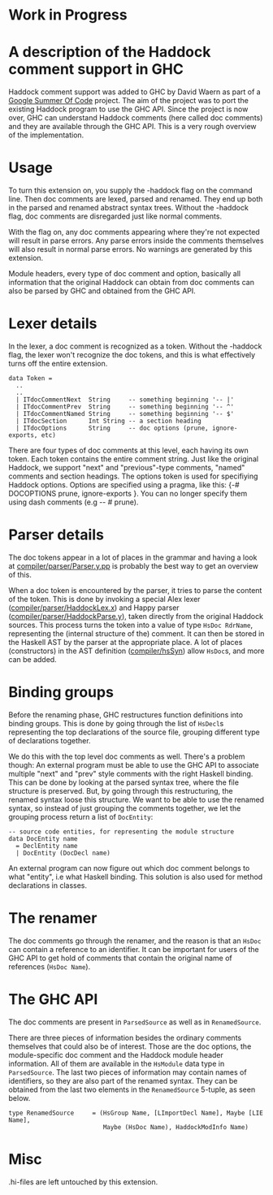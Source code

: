 # Work in Progress


# A description of the Haddock comment support in GHC



Haddock comment support was added to GHC by David Waern as part of a [
Google Summer Of Code](http://code.google.com/soc) project. The aim of the project was to  port the existing Haddock program to use the GHC API. Since the project is now over, GHC can understand Haddock comments (here called doc comments) and they are available through the GHC API. This is a very rough overview of the implementation.


# Usage



To turn this extension on, you supply the -haddock flag on the command line. Then doc comments are lexed, parsed and renamed. They end up both in the parsed and renamed abstract syntax trees. Without the -haddock flag, doc comments are disregarded just like normal comments. 



With the flag on, any doc comments appearing where they're not expected will result in parse errors. Any parse errors inside the comments themselves will also result in normal parse errors. No warnings are generated by this extension.



Module headers, every type of doc comment and option, basically all information that the original Haddock can obtain from doc comments can also be parsed by GHC and obtained from the GHC API.  


# Lexer details



In the lexer, a doc comment is recognized as a token. Without the -haddock flag, the lexer won't recognize the doc tokens, and this is what effectively turns off the entire extension.


```wiki
data Token =
  ..
  ..
  | ITdocCommentNext  String     -- something beginning '-- |'
  | ITdocCommentPrev  String     -- something beginning '-- ^'
  | ITdocCommentNamed String     -- something beginning '-- $'
  | ITdocSection      Int String -- a section heading
  | ITdocOptions      String     -- doc options (prune, ignore-exports, etc)
```


There are four types of doc comments at this level, each having its own token. Each token contains the entire comment string. 
Just like the original Haddock, we support "next" and "previous"-type comments, "named" comments and section headings. The options token is used for   specifiying Haddock options. Options are specified using a pragma, like this: {-\# DOCOPTIONS prune, ignore-exports }. You can no longer specify them using dash comments (e.g -- \# prune).


# Parser details



The doc tokens appear in a lot of places in the grammar and having a look at [compiler/parser/Parser.y.pp](/trac/ghc/browser/ghc/compiler/parser/Parser.y.pp) is probably the best way to get an overview of this.   



When a doc token is encountered by the parser, it tries to parse the content of the token. This is done by invoking a special Alex lexer ([compiler/parser/HaddockLex.x](/trac/ghc/browser/ghc/compiler/parser/HaddockLex.x)) and Happy parser ([compiler/parser/HaddockParse.y](/trac/ghc/browser/ghc/compiler/parser/HaddockParse.y)), taken directly from the original Haddock sources. This process turns the token into a value of type `HsDoc RdrName`, representing the (internal structure of the) comment. It can then be stored in the Haskell AST by the parser at the appropriate place. A lot of places (constructors) in the AST definition ([compiler/hsSyn](/trac/ghc/browser/ghc/compiler/hsSyn)) allow `HsDoc`s, and more can be added.


# Binding groups



Before the renaming phase, GHC restructures function definitions into binding groups. This is done by going through the list of `HsDecl`s representing the top declarations of the source file, grouping different type of declarations together.



We do this with the top level doc comments as well. There's a problem though: An external program must be able to use the GHC API to associate multiple "next" and "prev" style comments with the right Haskell binding. This can be done by looking at the parsed syntax tree, where the file structure is preserved. But, by going through this restructuring, the renamed syntax loose this structure. We want to be able to use the renamed syntax, so instead of just grouping the comments together, we let the grouping process return a list of `DocEntity`:


```wiki
-- source code entities, for representing the module structure
data DocEntity name
  = DeclEntity name
  | DocEntity (DocDecl name)
```


An external program can now figure out which doc comment belongs to what "entity", i.e what Haskell binding. This solution is also used for method declarations in classes. 


# The renamer



The doc comments go through the renamer, and the reason is that an `HsDoc` can contain a reference to an identifier. It can be important for users of the GHC API to get hold of comments that contain the original name of references (`HsDoc Name`).


# The GHC API



The doc comments are present in `ParsedSource` as well as in `RenamedSource`.



There are three pieces of information besides the ordinary comments themselves that could also be of interest. Those are the doc options, the module-specific doc comment and the Haddock module header information. All of them are available in the `HsModule` data type in `ParsedSource`. The last two pieces of information may contain names of identifiers, so they are also part of the renamed syntax. They can be obtained from the last two elements in the `RenamedSource` 5-tuple, as seen below.


```wiki
type RenamedSource     = (HsGroup Name, [LImportDecl Name], Maybe [LIE Name],
                          Maybe (HsDoc Name), HaddockModInfo Name)
```

# Misc



.hi-files are left untouched by this extension.


